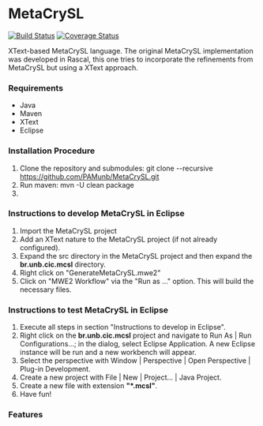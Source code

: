 # MetaCrySL

[![Build Status](https://travis-ci.org/PAMunb/MetaCrySL.svg?branch=master)](https://travis-ci.org/PAMunb/MetaCrySL)
[![Coverage Status](https://coveralls.io/repos/github/PAMunb/MetaCrySL/badge.svg?branch=master)](https://coveralls.io/github/PAMunb/MetaCrySL?branch=master)

XText-based MetaCrySL language.
The original MetaCrySL implementation was developed in Rascal, this one tries to incorporate the refinements from MetaCrySL but using a XText approach.

### Requirements

* Java 
* Maven
* XText
* Eclipse

### Installation Procedure

1. Clone the repository and submodules: git clone --recursive https://github.com/PAMunb/MetaCrySL.git
2. Run maven: mvn -U clean package
3. 

### Instructions to develop MetaCrySL in Eclipse

1. Import the MetaCrySL project
2. Add an XText nature to the MetaCrySL project (if not already configured).
3. Expand the src directory in the MetaCrySL project and then expand the **br.unb.cic.mcsl** directory.
4. Right click on "GenerateMetaCrySL.mwe2" 
5. Click on "MWE2 Workflow" via the "Run as ..." option. This will build the necessary files.

### Instructions to test MetaCrySL in Eclipse

1. Execute all steps in section "Instructions to develop in Eclipse".
2. Right click on the **br.unb.cic.mcsl** project and navigate to Run As | Run Configurations...; in the dialog, select Eclipse Application. A new Eclipse instance will be run and a new workbench will appear. 
4. Select the perspective with Window | Perspective | Open Perspective | Plug-in Development.
5. Create a new project with File | New | Project... | Java Project.
6. Create a new file with extension **"*.mcsl"**. 
7. Have fun!

### Features


